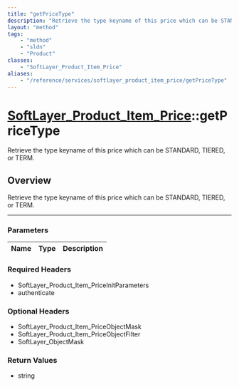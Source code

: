 ```yaml
---
title: "getPriceType"
description: "Retrieve the type keyname of this price which can be STANDARD, TIERED, or TERM."
layout: "method"
tags:
    - "method"
    - "sldn"
    - "Product"
classes:
    - "SoftLayer_Product_Item_Price"
aliases:
    - "/reference/services/softlayer_product_item_price/getPriceType"
---
```

# [SoftLayer_Product_Item_Price](/reference/services/SoftLayer_Product_Item_Price)::getPriceType


Retrieve the type keyname of this price which can be STANDARD, TIERED, or TERM.


## Overview 
Retrieve the type keyname of this price which can be STANDARD, TIERED, or TERM.

-----

### Parameters 
|Name | Type | Description |
| --- | --- | --- |


### Required Headers
* SoftLayer_Product_Item_PriceInitParameters
* authenticate


### Optional Headers
* SoftLayer_Product_Item_PriceObjectMask
* SoftLayer_Product_Item_PriceObjectFilter
* SoftLayer_ObjectMask

### Return Values
* string




